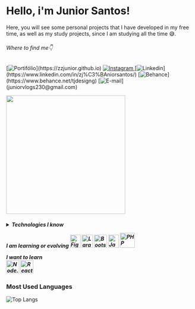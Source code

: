 # Hello, i'm Junior Santos!
Here, you will see some personal projects that I have developed in my free time, as well as my study projects, since I am studying all the time 😅.
###### Where to find me👇
[![Portifólio](	https://img.shields.io/badge/website-000000?style=for-the-badge&logo=About.me&logoColor=rgb(201,204,203)&color=black)](https://zzjunior.github.io) [![Instagram](https://img.shields.io/badge/Instagram-E4405F?style=for-the-badge&logo=instagram&logoColor=rgb(201,204,203)&color=black)
](https://www.instagram.com/siga_tj/) [![Linkedin](https://img.shields.io/badge/LinkedIn-0077B5?style=for-the-badge&logo=linkedin&logoColor=rgb(201,204,203)&color=black)](https://www.linkedin.com/in/zj%C3%BAniorsantos/) [![Behance](https://img.shields.io/badge/-Behance-blue?style=for-the-badge&logo=behance&logoColor=rgb(201,204,203)&color=black)](https://www.behance.net/tjdesigng) [![E-mail](https://img.shields.io/badge/Gmail-D14836?style=for-the-badge&logo=gmail&logoColor=rgb(201,204,203)&color=black)](juniorvlogs230@gmail.com) 

<img src="https://github.com/zzjunior/zzjunior/assets/85785394/7c0f18a4-2e3e-4165-95e1-6f3ad7491447" width="320" />
<h5>
  <details>
  <summary>Technologies I know</summary><br>
<img height="30" width="30" src="https://cdn.jsdelivr.net/gh/devicons/devicon/icons/vscode/vscode-original.svg" alt="VSCode" title="Visual Studio Code"/>
<img height="30" width="30" src="https://cdn.jsdelivr.net/gh/devicons/devicon/icons/git/git-original.svg" alt="Git" title="Git">
<img height="30" width="30" src="https://cdn.jsdelivr.net/gh/devicons/devicon/icons/html5/html5-original.svg" alt="HTML5" title="HTML5">
<img height="30" width="30" src="https://cdn.jsdelivr.net/gh/devicons/devicon/icons/css3/css3-original.svg" alt="CSS3" title="CSS3">
<img height="30" width="30" src="https://cdn.jsdelivr.net/gh/devicons/devicon/icons/javascript/javascript-original.svg" alt="JavaScript" title="JavaScript"
<img height="40" width="40" src="https://cdn.jsdelivr.net/gh/devicons/devicon/icons/php/php-original.svg" alt="PHP" title="PHP">
<img height="30" width="30" src="https://cdn.jsdelivr.net/gh/devicons/devicon/icons/c/c-original.svg" alt="C" title="C">
<img height="30" width="30" src="https://cdn.jsdelivr.net/gh/devicons/devicon/icons/cplusplus/cplusplus-original.svg" alt="C++" title="C++">
<img height="30" width="30" src="https://cdn.jsdelivr.net/gh/devicons/devicon/icons/photoshop/photoshop-line.svg" alt="Photoshop" title="Adobe Photoshop">
<img height="30" width="30" src="https://cdn.jsdelivr.net/gh/devicons/devicon/icons/illustrator/illustrator-line.svg" alt="Illustrator" title="Adobe Illustrator">
<img height="30" width="30" src="https://cdn.jsdelivr.net/gh/devicons/devicon/icons/premierepro/premierepro-original.svg" alt="Premiere Pro" title="Adobe Premiere Pro">
<img height="32" width="32" src="https://cdn.jsdelivr.net/gh/devicons/devicon/icons/wordpress/wordpress-plain.svg" alt="WordPress" title="WordPress">
  </details>

  I am learning or evolving
  <img height="35" width="28" src="https://cdn.jsdelivr.net/gh/devicons/devicon/icons/figma/figma-original.svg" title="Figma" />
  <img height="35" width="30" src="https://cdn.jsdelivr.net/gh/devicons/devicon/icons/laravel/laravel-plain.svg" title="Laravel" />
  <img height="35" width="35" src="https://cdn.jsdelivr.net/gh/devicons/devicon/icons/bootstrap/bootstrap-original.svg" title="Bootstrap" />
  <img height="35" width="28" src="https://cdn.jsdelivr.net/gh/devicons/devicon/icons/javascript/javascript-original.svg" title="JavaScript" />
  <img height="40" width="40" src="https://cdn.jsdelivr.net/gh/devicons/devicon/icons/php/php-original.svg" title="PHP" />

  I want to learn</summary><br>
  <img height="35" width="35" src="https://cdn.jsdelivr.net/gh/devicons/devicon/icons/nodejs/nodejs-original.svg" title="Node.js" />
  <img height="35" width="35" src="https://cdn.jsdelivr.net/gh/devicons/devicon/icons/react/react-original.svg" title="React Native" />
</h5>

<h3>Most Used Languages</h3>
  
![Top Langs](https://github-readme-stats.vercel.app/api/top-langs/?username=zzjunior&size_weight=0.5&count_weight=0.5&hide_title=true&theme=transparent&locale=pt-br&hide_border=true#gh-light-mode-only)

</details>
</h5>
